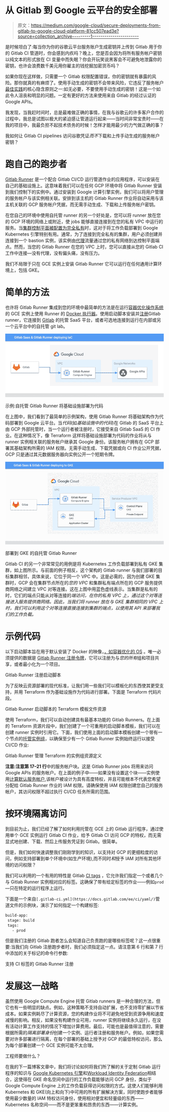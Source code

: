 # 从 Gitlab 到 Google 云平台的安全部署

> 原文：<https://medium.com/google-cloud/secure-deployments-from-gitlab-to-google-cloud-platform-81cc507ead3e?source=collection_archive---------1----------------------->

是时候坦白了:每当你为你的谷歌云平台服务账户生成密钥并上传到 Gitlab 用于你的 Gitlab CI 管道时，你会感到内疚吗？晚上，您是否会因为将所有服务帐户密钥以纯文本的形式放在 CI 变量中而失眠？你会开玩笑说黑客会不可避免地泄露你的密钥，也许会浪费数千美元用你雇主的钱挖掘加密货币吗？

如果你现在这样做，只需要一个 Gitlab 权限配置错误，你的密钥就有暴露的风险。那你就真的有麻烦了。使用手动生成的密钥不会带来风险，它违反了服务帐户[最佳实践](https://cloud.google.com/iam/docs/best-practices-for-using-and-managing-service-accounts)的核心隐含原则之一:如无必要，不要使用手动生成的密钥！这是一个如此令人沮丧和明显的问题。一定有更好的方法来使用来自 Gitlab 的经过认证的 Google APIs。

我发现，当我赶时间时，总是最难做正确的事情，在我与谷歌云的许多客户合作的过程中，我总是试图以极大的紧迫感让管道运行起来——当时间非常宝贵时——在我的项目中，我最负担不起技术债务的时候！怎样才能用最少的力气做正确的事？

我如何让 Gitlab CI pipelines 访问谷歌凭证*而不*下载和上传手动生成的服务帐户密钥？

# 跑自己的跑步者

[Gitlab Runner](https://docs.gitlab.com/runner/) 是一个配合 Gitlab CI/CD 运行管道作业的应用程序，可以安装在自己的基础设施上。这意味着我们可以在任何 GCP 环境中将 Gitlab Runner 安装到我们控制下的实例中。通过安装到 Google 计算引擎实例，我们可以将用户管理的服务帐户与该实例相关联。安排到该主机的 Gitlab Runner 作业将自动采用与该主机关联的 GCP 服务帐户凭据，而无需手动生成、下载和上传服务帐户密钥。

在您自己的环境中使用自托管 runner 的另一个好处是，您可以将 runner 放在您的 GCP 环境的网络上或附近，使 jobs 能够直接连接到在您的私有 VPC 中运行的服务。当[集群控制平面被配置为完全私有](https://cloud.google.com/kubernetes-engine/docs/how-to/private-clusters)时，这对于将工作负载部署到 Google Kubernetes 引擎特别有用。通常，为了连接到完全私有的集群，用户必须创建并连接到一个 bastion 实例，该实例由[代理](https://cloud.google.com/architecture/creating-kubernetes-engine-private-clusters-with-net-proxies)流量通过您的私有网络到达控制平面端点。然而，当您的 Gitlab Runner 在您的 VPC 上时，您可以直接从您的 Gitlab CI 工作中连接—没有代理，没有偏头痛，没有压力。

我们不局限于只在 GCE 实例上安装 Gitlab Runner 它可以运行在任何通用计算环境上，包括 GKE。

# 简单的方法

也许将 Gitlab Runner 集成到您的环境中最简单的方法是在运行[容器优化操作系统](https://cloud.google.com/container-optimized-os/docs/concepts/features-and-benefits)的 GCE 实例上使用 Runner 的 [Docker 执行器](https://docs.gitlab.com/runner/executors/docker.html)。使用启动脚本安装并[注册](https://docs.gitlab.com/runner/#runner-registration)Gitlab runner，它连接到 [Gitlab](https://gitlab.com/) 的托管 SaaS 平台，或者可选地连接到运行在内部或另一个云平台中的自托管 git lab。

![](img/8712eb04b415f1057658872607fca69b.png)

示例:自托管 Gitlab Runner 将基础设施部署为代码

在上图中，我们看到了最简单的示例架构，使用 Gitlab Runner 将基础架构作为代码部署到 Google 云平台。当*代码*(如*基础设施中的代码*)在 Gitlab 的 SaaS 平台上由 GCP 外部托管时，当一个运行者被注册时，它接受来自 Gitlab SaaS 的 CI 作业。在这种情况下，像 Terraform 这样将基础设施部署为代码的作业将从与 runner 实例相关联的服务帐户继承其 Google 身份。该服务帐户拥有在 GCP 部署其基础架构所需的 IAM 权限。无需手动生成、下载凭据或向 CI 作业公开凭据，GCP 只是通过其元数据服务器向实例公开一个短期令牌。

![](img/9fc829e7cad8d3a3b0a6c438f6e73ba6.png)

部署到 GKE 的自托管 Gitlab Runner

Gitlab CI 的另一个非常常见的用例是将 Kubernetes 工作负载部署到私有 GKE 集群，如上图所示。与前面的例子相反，这个架构的 Gitlab runner 与我们部署的目标集群相邻，具体来说，它位于同一个 VPC 中。这是必需的，因为创建 GKE 集群时，GCP 会在集群节点所在的*您的 VPC* 和集群私有端点所在的 GCP 服务提供商网络之间建立 VPC 对等连接。这在上图中用蓝色虚线表示。当集群是私有的时，它们的端点只能从对等连接的*端访问，在你的私有 VPC 上，通过这个对等连接进入服务提供商网络。因此，当我们将 runner 放在与 GKE 集群相同的 VPC 上时，我们可以利用这个对等连接直接连接到集群的端点，以使用其 API 来部署我们的工作负载。*

# 示例代码

以下启动脚本旨在用于默认安装了 Docker 的映像，[，如容器优化的 OS](https://cloud.google.com/container-optimized-os/docs/concepts/features-and-benefits) 。唯一必须提供的数据是 [Gitlab Runner 注册令牌](https://cloud.google.com/container-optimized-os/docs/concepts/features-and-benefits)，它可以注册为与*您的所有*组和项目共享，或者最小化为一个项目。

Gitlab Runner 注册启动脚本

为了反映云资源部署的现代标准，让我们用一些我们可以模板化的东西使其更受支持，并用 Terraform 作为基础设施作为代码进行部署。下面是 Terraform 代码片段。

Gitlab Runner 启动脚本的 Terraform 模板文件资源

使用 Terraform，我们可以自动创建具有最基本功能的 Gitlab Runners。在上面的 Terraform 资源片段中，我们创建了一个可重用的启动脚本模板，我们可以在创建 runner 实例时引用它。下面，我们使用上面的启动脚本模板创建一个带有一个节点的[托管实例组](https://cloud.google.com/compute/docs/instance-groups#managed_instance_groups)，以确保至少有一个 Gitlab Runner 实例始终运行以接受 CI/CD 作业:

Gitlab Runner 管理 Terraform 的实例组资源定义

**注意:注意第 17–21 行**中的服务帐户块。这是 Gitlab Runner jobs 将用来访问 Google APIs 的服务帐户。在上面的例子中——如果没有设置这个块——实例使用[计算默认服务帐户](https://cloud.google.com/compute/docs/access/service-accounts#default_service_account),该帐户被设计为具有高度特权，并且可能根本不代表您希望分配给 Gitlab Runner 作业的 IAM 权限。请确保使用 IAM 权限创建您自己的服务帐户，其访问权限不超过执行 CI/CD 任务所需的范围。

# 按环境隔离访问

到目前为止，我们已经了解了如何利用托管在 GCE 上的 Gitlab 运行程序，通过使用单个 GCE 实例运行 Gitlab CI 作业，给予 Gitlab CI 访问 GCP 的特权，而无需显式地创建、下载、然后上传服务凭证到 Gitlab。很简单。

但是，我们如何快速调整我们刚刚学到的知识，以支持对 GCP 的更细粒度的访问，例如支持部署到单个环境中(如生产环境),而不同时*和*授予 IAM 对所有其他环境的访问权限？

我们可以利用的一个有用的特性是 Gitlab [CI tags](https://docs.gitlab.com/ee/ci/yaml/#tags) ，它允许我们指定一个或者几个与 Gitlab Runner 实例相对应的标签。这确保了带有给定标签的作业——例如`prod`—只在特定的运行程序上运行。

下面是一个来自`[.gitlab-ci.yml](https://docs.gitlab.com/ee/ci/yaml/)`管道文件的示例块，演示了如何指定一个构建标签:

```
build-app:
 stage: build
 tags:
   - prod
```

但是我们注册的 Gitlab 跑者怎么会知道自己负责跑的是哪些标签呢？这一点很重要:当我们向 Gitlab 注册跑步者时，我们必须指定这一点。请注意第 6 行和第 7 行中添加的关于标记的命令行参数:

支持 CI 标签的 Gitlab Runner 注册

# 发展这一战略

虽然使用 Google Compute Engine 托管 Gitlab runners 是一种合理的方法，但它也有一些明显的缺点。例如，这种策略不支持自动扩展，也不支持零扩展以节省成本。如果实例耗尽了计算资源，您的构建作业将不可避免地受到资源争用和速度减慢的影响。相反，如果没有构建作业可用，runner 实例将继续永久运行，在没有活动计算工作支持的情况下增加计算费用。最后，可能也是最值得注意的，需要根据所需的*隔离部署身份*创建一个实例、运行者注册和服务帐户。例如，如果您需要对许多部署进行隔离，在每个部署的基础上授予对 GCP 的最低特权访问，那么为每个部署创建一个 GCE 实例可能不太合理。

工程师要做什么？

在我的下一篇博客文章中，我们将讨论如何将我们所了解的关于定制 Gitlab 运行程序的知识与 [Google Kubernetes 引擎](https://cloud.google.com/kubernetes-engine/docs/concepts/kubernetes-engine-overview)和[Workload Identity Federation](https://cloud.google.com/kubernetes-engine/docs/how-to/workload-identity)相结合，这使得在 GKE 命名空间中运行的工作负载能够访问 GCP 身份，类似于 Google Compute Engine 上的工作负载获得访问权限的方式。这使人们能够利用 Kubernetes 和 GKE(向上和向下)中可用的所有扩展解决方案，同时使跑步者能够使用最少数量的 IAM 特权访问身份，使用相对便宜和轻量级的东西——Kubernetes 名称空间——而不是更笨重和昂贵的东西——计算实例。